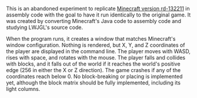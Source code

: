 This is an abandoned experiment to replicate [Minecraft version rd-132211](https://minecraft.wiki/w/Java_Edition_pre-Classic_rd-132211) in assembly code with the goal to have it run identically to the original game. It was created by converting Minecraft's Java code to assembly code and studying LWJGL's source code.

When the program runs, it creates a window that matches Minecraft's window configuration. Nothing is rendered, but X, Y, and Z coordinates of the player are displayed in the command line. The player moves with WASD, rises with space, and rotates with the mouse. The player falls and collides with blocks, and it falls out of the world if it reaches the world's positive edge (256 in either the X or Z direction). The game crashes if any of the coordinates reach below 0. No block-breaking or placing is implemented yet, although the block matrix should be fully implemented, including its light columns.
